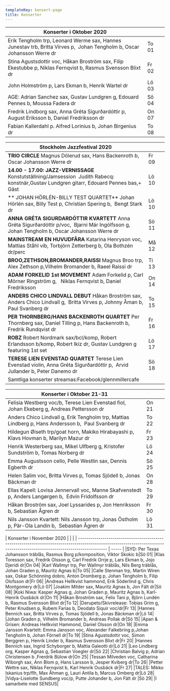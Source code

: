 ```yaml
---
templateKey: konsert-page
title: Konserter
---
```



| Konserter i Oktober 2020                                                                                                                                                      |       |     |
| -------------------------------------------------------------------------------------------------------------------------------------------------------------------------- | ----- | ---
|Erik Tengholm trp, Leonard Werme sax, Hannes Junestav trb, Britta Virves p,  Johan Tengholm b, Oscar Johansson Werre dr|To 01|
|Stina Agustsdottir voc, Håkan Broström sax, Filip Ekestubbe p, Niklas Fernqvist b, Rasmus Svensson Blixt dr|Fr 02|
|John Holmström p, Lars Ekman b, Henrik Wartel dr|Lö 03|
|AGE: Adrian Sanchez sax, Gustav Lundgren g, Edouard Pennes b, Moussa Fadera dr|Sö 04|
|Fredrik Lindborg sax, Anna Gréta Sigurðardóttir p, August Eriksson b, Daniel Fredriksson dr|On 07|	
|Fabian Kallerdahl p. Alfred Lorinius b, Johan Birgenius dr|To 08|

| Stockholm Jazzfestival 2020                                                                                                                                                      |       |     |
| -------------------------------------------------------------------------------------------------------------------------------------------------------------------------- | ----- | ---
|**TRIO CIRCLE** Magnus Dölerud sax, Hans Backenroth b, Oscar Johansson Werre dr|Fr 09|
|**14.00 - 17.00:  JAZZ-VERNISSAGE** Konstutställning/Jamsession 	            Judith Rabecq: konstnär,Gustav Lundgren gitarr, Edouard Pennes bas,+ Gäst|Lö 10|
|** JOHAN HÖRLÉN-BILLY TEST QUARTET** Johan Hörlén sax, Billy Test p, Christian Spering b,  Bengt Stark dr|Lö 10|
|**ANNA GRÉTA SIGURDARDÓTTIR KVARTETT** Anna Gréta Sigurðardóttir p/voc,  Bjarni Már Ingólfsson g, Johan Tengholm b, Oscar Johansson Werre dr |Sö 11 |
|**MAINSTREAM EN HUVUDFÅRA** Katarina Henryson voc, Mattias Ståhl vib, Torbjörn Zetterberg b, Ola Bothzén dr/perc| Må 12|
|**BROO,ZETHSON,BROMANDER,RAISSI** Magnus Broo trp, Alex Zethson p,Vilhelm Bromander b, Raeel Raissi dr |Ti 13|
|**ADAM FORKELID  1st MOVEMENT** Adam Forkelid p, Carl Mörner Ringström g,   Niklas Fernqvist b, Daniel Fredriksson|On 14|
|**ANDERS CHICO LINDVALL DEBUT** Håkan Broström sax, Anders Chico Lindvall g,  Britta Virves p, Johnny Åman b, Paul Svanberg dr|To 15|
| **PER THORNBERG/HANS BACKENROTH QUARTET** Per Thornberg sax, Daniel Tilling p, Hans Backenroth b, Fredrik Rundqvist dr|Fr 16|
|**ROBZ** Robert Nordmark sax/bcl/komp, Robert Erlandsson b/komp, Robert Ikiz dr, Gustav Lundgren g featuring 1st set|Lö 17|
|**TERESE LIEN EVENSTAD QUARTET** Terese Lien Evenstad violin, Anna Gréta Sigurðardóttir p,  Arvid Jullander b, Peter Danemo dr|Sö 18|
|Samtliga konserter streamas:Facebook/glennmillercafe|

| Konserter i Oktober 21-31                                                                                                                                                       |       |     |
| -------------------------------------------------------------------------------------------------------------------------------------------------------------------------- | ----- | ---
|Felisia Westberg voc/b, Terese Lien Evenstad fiol, Johan Ekeberg g, Andreas Pettersson dr|On 21|
|Anders Chico Lindvall g, Erik Tengholm trp, Mattias Lindberg p, Hans Andersson b,  Paul Svanberg dr|To 22|
|Hildegun Øiseth trp/goat horn, Makiko Hirabayashi p, Klavs Hovman b, Marilyn Mazur dr|Fr 23|
|Henrik Westerberg sax, Mikel Ulfberg g, Kristofer Sundström b, Tomas Norberg dr|Lö 24|
|Emma Augustsson cello, Pelle Westlin sax, Dennis Egberth dr|Sö 25|
|Helen Salim voc, Britta Virves p, Tomas Sjödell b, Jonas Bäckman dr  |On 28|
| Ellas Kapell: Lovisa Jennervall voc, Manne Skafvenstedt p, Anders Langørgen b,  Edvin Fridolfsson dr|To 29|
| Håkan Broström sax, Joel Lyssarides p, Jon Henriksson b, Sebastian Ågren dr|Fr 30|
|Nils Jansson Kvartett: Nils Jansson trp, Jonas Östholm p, Pär-Ola Landin b,  Sebastian Ågren dr|Lö 31|

| Konserter i November 2020                                                                                                                                                      |       |     |
| -------------------------------------------------------------------------------------------------------------------------------------------------------------------------- | ----- |
|SYD: Per Texas Johansson träblås, Rasmus Borg p/komposition, Viktor Skokic b|Sö 01|
|Klas Toresson sax, Fredrik Olsson g, Carl Fredrik Orrje p, Lars Ekman b, Jojo Djeridi dr|On 04|
|Karl Wallmyr trp, Per Wallmyr träblås, Nils Berg träblås,  Johan Graden p, Mauritz Agnas b|To 05|
|Calle Stenman trp, Martin Wiren sax, Oskar Schönning dobro, Anton Dromberg p, Johan Tengholm b, Filip Olofsson dr|Fr 06|
|Andreas Hellkvist hammond, Erik Söderlind g, Chris Montgomery dr|Lö 07|
|Joakim Milder sax, Mauritz Agnas b, Jon Fält dr|Sö 08|
|Koki Niwa: Kasper Agnas g, Johan Graden p, Mauritz Agnas b, Karl-Henrik Ousbäck dr|On 11|
|Håkan Broström sax, Felix Tani p, Björn Lundén b, Rasmus Svensson Blixt dr|To 12|
|Derupeto/Skivrelease: Tobias Grim g, Peter Knudsen p, Rubem Farias b, Deodato Siquir voc/dr|Fr 13|
|Hannes Bennich sax, Britta Virves p, Tomas Sjödell b, Jonas Bäckman dr|Lö 14|
|Johan Graden p, Vilhelm Bromander b, Andreas Pollak dr|Sö 15|
|Apan & Grisen: Andreas Hellkvist Hammond, Daniel Olsson dr|On 18|
|Emma Jansson Kvartett: Emma Jansson voc, Alexander Falkebring p,Johan Tengholm b, Johan Förnell dr|To 19|
|Stina Agustsdottir voc, Simon Berggren p, Henrik Linder b, Rasmus Svensson Blixt dr|Fr 20|
|Hannes Bennich sax, Ingrid Schyborger b, Mattia Galeotti dr|Lö 21|
|Leo Lindberg org, Kasper Agnas g, Sebastian Voegler dr|Sö 22|
|Christian Balvig p, Adrian Christensen b ,Frerdrik Bülow dr|On 25|
|Tessan Milveden voc, Catharina Wiborgh sax, Ann Blom p, Hans Larsson b, Jesper Kviberg dr|To 26|
|Petter Wettre sax, Niklas Fernqvist b, Karl Henrik Ousbäck dr|Fr 27|
|TALES: Mikko Iskanius trp/flh, Max Åhman g, Lauri Antila b, Marcus Omberg dr|Lö 28|
|Vidya-Liselotte Sundberg voc/p, Putte Johander b, Jon Fält dr |Sö 29|
|I samarbete med SENSUS|
